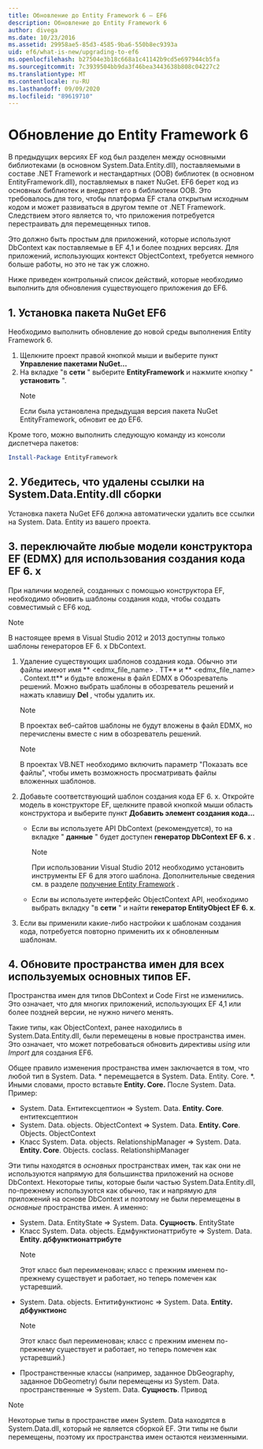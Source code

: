 ```yaml
---
title: Обновление до Entity Framework 6 — EF6
description: Обновление до Entity Framework 6
author: divega
ms.date: 10/23/2016
ms.assetid: 29958ae5-85d3-4585-9ba6-550b8ec9393a
uid: ef6/what-is-new/upgrading-to-ef6
ms.openlocfilehash: b27504e3b18c668a1c41142b9cd5e697944cb5fa
ms.sourcegitcommit: 7c3939504bb9da3f46bea3443638b808c04227c2
ms.translationtype: MT
ms.contentlocale: ru-RU
ms.lasthandoff: 09/09/2020
ms.locfileid: "89619710"
---
```

# <a name="upgrading-to-entity-framework-6"></a>Обновление до Entity Framework 6

В предыдущих версиях EF код был разделен между основными библиотеками (в основном System.Data.Entity.dll), поставляемыми в составе .NET Framework и нестандартных (OOB) библиотек (в основном EntityFramework.dll), поставляемых в пакет NuGet. EF6 берет код из основных библиотек и внедряет его в библиотеки OOB. Это требовалось для того, чтобы платформа EF стала открытым исходным кодом и может развиваться в другом темпе от .NET Framework. Следствием этого является то, что приложения потребуется перестраивать для перемещенных типов.

Это должно быть простым для приложений, которые используют DbContext как поставляемые в EF 4,1 и более поздних версиях. Для приложений, использующих контекст ObjectContext, требуется немного больше работы, но это не так уж сложно.

Ниже приведен контрольный список действий, которые необходимо выполнить для обновления существующего приложения до EF6.

## <a name="1-install-the-ef6-nuget-package"></a>1. Установка пакета NuGet EF6

Необходимо выполнить обновление до новой среды выполнения Entity Framework 6.

1. Щелкните проект правой кнопкой мыши и выберите пункт **Управление пакетами NuGet...**  
2. На вкладке "в **сети** " выберите **EntityFramework** и нажмите кнопку " **установить** ".  
   > [!NOTE]
   > Если была установлена предыдущая версия пакета NuGet EntityFramework, обновит ее до EF6.

Кроме того, можно выполнить следующую команду из консоли диспетчера пакетов:

``` powershell
Install-Package EntityFramework
```

## <a name="2-ensure-that-assembly-references-to-systemdataentitydll-are-removed"></a>2. Убедитесь, что удалены ссылки на System.Data.Entity.dll сборки

Установка пакета NuGet EF6 должна автоматически удалить все ссылки на System. Data. Entity из вашего проекта.

## <a name="3-swap-any-ef-designer-edmx-models-to-use-ef-6x-code-generation"></a>3. переключайте любые модели конструктора EF (EDMX) для использования создания кода EF 6. x

При наличии моделей, созданных с помощью конструктора EF, необходимо обновить шаблоны создания кода, чтобы создать совместимый с EF6 код.

> [!NOTE]
> В настоящее время в Visual Studio 2012 и 2013 доступны только шаблоны генераторов EF 6. x DbContext.

1. Удаление существующих шаблонов создания кода. Обычно эти файлы имеют имя ** \<edmx_file_name\> . TT** и ** \<edmx_file_name\> . Context.tt** и будьте вложены в файл EDMX в Обозреватель решений. Можно выбрать шаблоны в обозреватель решений и нажать клавишу **Del** , чтобы удалить их.  
   > [!NOTE]
   > В проектах веб-сайтов шаблоны не будут вложены в файл EDMX, но перечислены вместе с ним в обозреватель решений.  

   > [!NOTE]
   > В проектах VB.NET необходимо включить параметр "Показать все файлы", чтобы иметь возможность просматривать файлы вложенных шаблонов.
2. Добавьте соответствующий шаблон создания кода EF 6. x. Откройте модель в конструкторе EF, щелкните правой кнопкой мыши область конструктора и выберите пункт **Добавить элемент создания кода...**
    - Если вы используете API DbContext (рекомендуется), то на вкладке " **данные** " будет доступен **генератор DbContext EF 6. x** .  
      > [!NOTE]
      > При использовании Visual Studio 2012 необходимо установить инструменты EF 6 для этого шаблона. Дополнительные сведения см. в разделе [получение Entity Framework](xref:ef6/fundamentals/install) .  

    - Если вы используете интерфейс ObjectContext API, необходимо выбрать вкладку "в **сети** " и найти **генератор EntityObject EF 6. x**.  
3. Если вы применили какие-либо настройки к шаблонам создания кода, потребуется повторно применить их к обновленным шаблонам.

## <a name="4-update-namespaces-for-any-core-ef-types-being-used"></a>4. Обновите пространства имен для всех используемых основных типов EF.

Пространства имен для типов DbContext и Code First не изменились. Это означает, что для многих приложений, использующих EF 4,1 или более поздней версии, не нужно ничего менять.

Такие типы, как ObjectContext, ранее находились в System.Data.Entity.dll, были перемещены в новые пространства имен. Это означает, что может потребоваться обновить директивы *using* или *Import* для создания EF6.

Общее правило изменения пространства имен заключается в том, что любой тип в System. Data. * перемещается в System. Data. Entity. Core. *. Иными словами, просто вставьте **Entity. Core.** После System. Data. Пример:

- System. Data. Ентитексцептион => System. Data. **Entity. Core**. ентитексцептион  
- System. Data. objects. ObjectContext => System. Data. **Entity. Core**. Objects. ObjectContext  
- Класс System. Data. objects. RelationshipManager => System. Data. **Entity. Core**. Objects. coclass. RelationshipManager  

Эти типы находятся в *основных* пространствах имен, так как они не используются напрямую для большинства приложений на основе DbContext. Некоторые типы, которые были частью System.Data.Entity.dll, по-прежнему используются как обычно, так и напрямую для приложений на основе DbContext и поэтому не были перемещены в *основные* пространства имен. А именно:

- System. Data. EntityState => System. Data. **Сущность**. EntityState  
- Класс System. Data. objects. Едмфунктионаттрибуте => System. Data. **Entity. дбфунктионаттрибуте**  
  > [!NOTE]
  > Этот класс был переименован; класс с прежним именем по-прежнему существует и работает, но теперь помечен как устаревший.  
- System. Data. objects. Ентитифунктионс => System. Data. **Entity. дбфунктионс**  
  > [!NOTE]
  > Этот класс был переименован; класс с прежним именем по-прежнему существует и работает, но теперь помечен как устаревший.)  
- Пространственные классы (например, заданное DbGeography, заданное DbGeometry) были перемещены из System. Data. пространственные => System. Data. **Сущность**. Привод

> [!NOTE]
> Некоторые типы в пространстве имен System. Data находятся в System.Data.dll, который не является сборкой EF. Эти типы не были перемещены, поэтому их пространства имен остаются неизменными.
